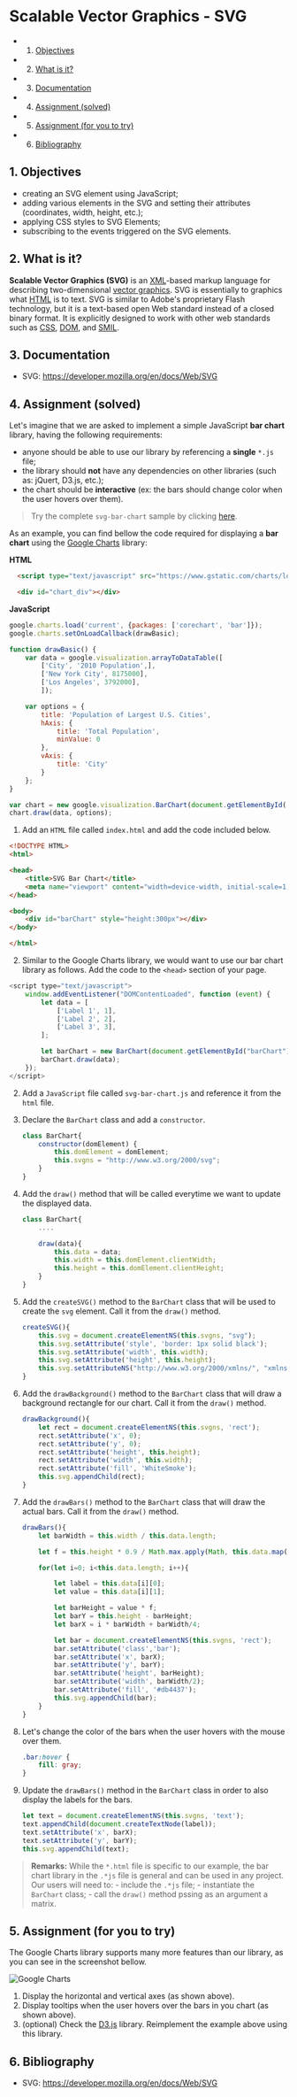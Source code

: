 # Scalable Vector Graphics - SVG
<!-- vscode-markdown-toc -->
* 1. [Objectives](#Objectives)
* 2. [What is it?](#Whatisit)
* 3. [Documentation](#Documentation)
* 4. [Assignment (solved)](#Assignmentsolved)
* 5. [Assignment (for you to try)](#Assignmentforyoutotry)
* 6. [Bibliography](#Bibliography)

<!-- vscode-markdown-toc-config
	numbering=true
	autoSave=true
	/vscode-markdown-toc-config -->
<!-- /vscode-markdown-toc -->

##  1. <a name='Objectives'></a>Objectives
- creating an SVG element using JavaScript;
- adding various elements in the SVG and setting their attributes (coordinates, width, height, etc.);
- applying CSS styles to SVG Elements;
- subscribing to the events triggered on the SVG elements.

##  2. <a name='Whatisit'></a>What is it?
**Scalable Vector Graphics (SVG)** is an
[XML](https://developer.mozilla.org/en-US/docs/XML)-based markup language for
describing two-dimensional [vector
graphics](https://en.wikipedia.org/wiki/Vector_graphics). SVG is essentially to
graphics what [HTML](https://developer.mozilla.org/en-US/docs/Web/HTML) is to
text. SVG is similar to Adobe's proprietary Flash technology, but it is a
text-based open Web standard instead of a closed binary format. It is explicitly
designed to work with other web standards such as
[CSS](https://developer.mozilla.org/en-US/docs/CSS),
[DOM](https://developer.mozilla.org/en-US/docs/DOM), and
[SMIL](https://developer.mozilla.org/en-US/docs/Web/SVG/SVG_animation_with_SMIL).

##  3. <a name='Documentation'></a>Documentation

-   SVG: <https://developer.mozilla.org/en/docs/Web/SVG>

##  4. <a name='Assignmentsolved'></a>Assignment (solved)

Let's imagine that we are asked to implement a simple JavaScript **bar chart** library, having the following requirements:
 - anyone should be able to use our library by referencing a **single** `*.js` file;
 - the library should **not** have any dependencies on other libraries (such as: jQuert, D3.js, etc.);
 - the chart should be **interactive** (ex: the bars should change color when the user hovers over them).

>Try the complete `svg-bar-chart` sample by clicking [here](https://ase-multimedia.azurewebsites.net/svg-bar-chart/).


As an example, you can find bellow the code required for displaying a **bar chart** using the [Google Charts](https://developers.google.com/chart/interactive/docs/gallery/barchart) library:

**HTML**
```HTML
  <script type="text/javascript" src="https://www.gstatic.com/charts/loader.js"></script>

  <div id="chart_div"></div>
```
**JavaScript**
```JavaScript
google.charts.load('current', {packages: ['corechart', 'bar']});
google.charts.setOnLoadCallback(drawBasic);

function drawBasic() {
    var data = google.visualization.arrayToDataTable([
        ['City', '2010 Population',],
        ['New York City', 8175000],
        ['Los Angeles', 3792000],
        ]);

    var options = {
        title: 'Population of Largest U.S. Cities',
        hAxis: {
            title: 'Total Population',
            minValue: 0
        },
        vAxis: {
            title: 'City'
        }
    };
}

var chart = new google.visualization.BarChart(document.getElementById('chart_div'));
chart.draw(data, options);
```

1. Add an `HTML` file called `index.html` and add the code included below.

```HTML
<!DOCTYPE HTML>
<html>

<head>
    <title>SVG Bar Chart</title>
    <meta name="viewport" content="width=device-width, initial-scale=1, maximum-scale=1.0, user-scalable=0">
</head>

<body>
    <div id="barChart" style="height:300px"></div>
</body>

</html>
```

2. Similar to the Google Charts library, we would want to use our bar chart library as follows. Add the code to the `<head>` section of your page.

```JavaScript
<script type="text/javascript">
    window.addEventListener("DOMContentLoaded", function (event) {
        let data = [
            ['Label 1', 1],
            ['Label 2', 2],
            ['Label 3', 3],
        ];

        let barChart = new BarChart(document.getElementById("barChart"));
        barChart.draw(data);
    });
</script>
```
2. Add a `JavaScript` file called `svg-bar-chart.js` and reference it from the `html` file.
3. Declare the `BarChart` class and add a `constructor`.
    
    ```JavaScript
    class BarChart{
        constructor(domElement) {
            this.domElement = domElement;
            this.svgns = "http://www.w3.org/2000/svg"; 
        }
    }
    ```
4. Add the `draw()` method that will be called everytime we want to update the displayed data.

    ```JavaScript
    class BarChart{
        ....

        draw(data){
            this.data = data;
            this.width = this.domElement.clientWidth;
            this.height = this.domElement.clientHeight;
        }
    }
    ```
5. Add the `createSVG()` method to the `BarChart` class that will be used to create the `svg` element. Call it from the `draw()` method.

    ```JavaScript
    createSVG(){
        this.svg = document.createElementNS(this.svgns, "svg");
        this.svg.setAttribute('style', 'border: 1px solid black');
        this.svg.setAttribute('width', this.width);
        this.svg.setAttribute('height', this.height);
        this.svg.setAttributeNS("http://www.w3.org/2000/xmlns/", "xmlns:xlink", "http://www.w3.org/1999/xlink");
    }
    ```
6. Add the `drawBackground()` method to the `BarChart` class that will draw a background rectangle for our chart. Call it from the `draw()` method.

    ```JavaScript
    drawBackground(){
        let rect = document.createElementNS(this.svgns, 'rect');
        rect.setAttribute('x', 0);
        rect.setAttribute('y', 0);
        rect.setAttribute('height', this.height);
        rect.setAttribute('width', this.width);
        rect.setAttribute('fill', 'WhiteSmoke');
        this.svg.appendChild(rect);
    }
    ```
7. Add the `drawBars()` method to the `BarChart` class that will draw the actual bars. Call it from the `draw()` method.

    ```JavaScript
    drawBars(){
        let barWidth = this.width / this.data.length;

        let f = this.height * 0.9 / Math.max.apply(Math, this.data.map(x=>x[1]));

        for(let i=0; i<this.data.length; i++){

            let label = this.data[i][0];
            let value = this.data[i][1];

            let barHeight = value * f;
            let barY = this.height - barHeight;
            let barX = i * barWidth + barWidth/4;

            let bar = document.createElementNS(this.svgns, 'rect');
            bar.setAttribute('class','bar');
            bar.setAttribute('x', barX);
            bar.setAttribute('y', barY);
            bar.setAttribute('height', barHeight);
            bar.setAttribute('width', barWidth/2);
            bar.setAttribute('fill', '#db4437');
            this.svg.appendChild(bar); 
        }
    }
    ```

9. Let's change the color of the bars when the user hovers with the mouse over them.

    ```CSS
    .bar:hover {
        fill: gray;
    }
    ```

8. Update the `drawBars()` method in the `BarChart` class in order to also display the labels for the bars.

    ```JavaScript
    let text = document.createElementNS(this.svgns, 'text');
    text.appendChild(document.createTextNode(label));
    text.setAttribute('x', barX);
    text.setAttribute('y', barY);
    this.svg.appendChild(text);
    ```
>**Remarks:** While the `*.html` file is specific to our example, the bar chart library in the `.*js` file is general and can be used in any project. Our users will need to: 
    - include the `.*js` file;
    - instantiate the `BarChart` class;
    - call the `draw()` method pssing as an argument a matrix.

##  5. <a name='Assignmentforyoutotry'></a>Assignment (for you to try)
The Google Charts library supports many more features than our library, as you can see in the screenshot bellow. 

![Google Charts](media/google-charts.png)

1. Display the horizontal and vertical axes (as shown above).
2. Display tooltips when the user hovers over the bars in you chart (as shown above).
3. (optional) Check the [D3.js](https://d3js.org/) library. Reimplement the example above using this library.

##  6. <a name='Bibliography'></a>Bibliography
-   SVG: <https://developer.mozilla.org/en/docs/Web/SVG>